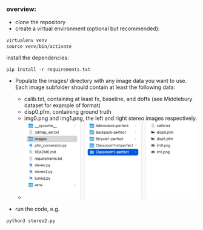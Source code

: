 ### overview:

- clone the repository
- create a virtual environment (optional but recommended):

```
virtualenv venv
source venv/bin/activate
```

install the dependencies:

```
pip install -r requirements.txt
```

- Populate the images/ directory with any image data you want to use.
  Each image subfolder should contain at least the following data:

  - calib.txt, containing at least fx, baseline, and doffs (see Middlebury dataset for example of format)
  - disp0.pfm, containing ground truth
  - img0.png and img1.png, the left and right stereo images respectively.
  - ![example setup of directory](example_setup.png)

- run the code, e.g.

```
python3 stereo2.py
```
